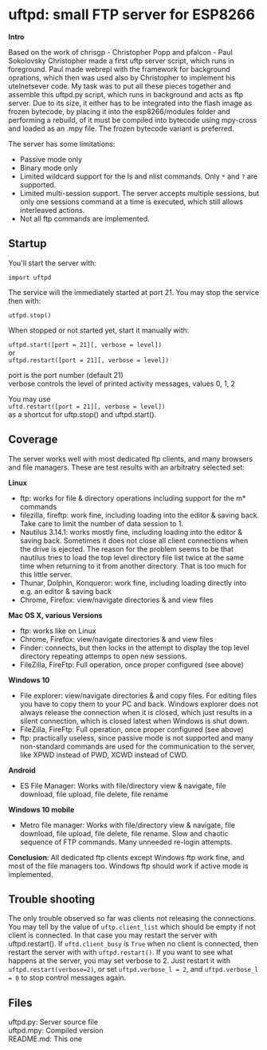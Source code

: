 # uftpd: small FTP server for ESP8266

**Intro**

Based on the work of chrisgp - Christopher Popp and pfalcon - Paul Sokolovsky
Christopher made a first uftp server script, which runs in foreground.
Paul made webrepl with the framework for background oprations, which then was used
also by Christopher to implement his utelnetsever code.
My task was to put all these pieces together and assemble this uftpd.py script,
which runs in background and acts as ftp server.
Due to its size, it either has to be integrated into the flash image as frozen
bytecode, by placing it into the esp8266/modules folder and performing a rebuild,
of it must be compiled into bytecode using mpy-cross and loaded as an .mpy file.
The frozen bytecode variant is preferred.

The server has some limitations:
- Passive mode only
- Binary mode only
- Limited wildcard support for the ls and nlist commands. Only `*` and `?` are
supported.
- Limited multi-session support. The server accepts multiple sessions, but only
one sessions command at a time is executed, which still allows interleaved actions.
- Not all ftp commands are implemented.

## Startup

You'll start the server with:  

`import uftpd`  

The service will the immediately started at port 21. You may stop the service then with:  

`utfpd.stop()`  

When stopped or not started yet, start it manually with:

`uftpd.start([port = 21][, verbose = level])`   
or   
`uftpd.restart([port = 21][, verbose = level])`  

port is the port number (default 21)  
verbose controls the level of printed activity messages, values 0, 1, 2

You may use  
`uftd.restart([port = 21][, verbose = level])`  
as a shortcut for uftp.stop() and uftpd.start().

## Coverage
The server works well with most dedicated ftp clients, and many browsers and file
managers. These are test results with an arbitratry selected set:

**Linux**

- ftp: works for file & directory operations including support for the m* commands
- filezilla, fireftp: work fine, including loading into the editor & saving back.
Take care to limit the number of data session to 1.
- Nautilus 3.14.1: works mostly fine, including loading into the editor & saving back. Sometimes it does not close all client connections when the drive is ejected.
The reason for the problem seems to be that nautilus tries to load the top level
directory file list twice at the same time when returning to it from another directory.
That is too much for this little server.
- Thunar, Dolphin, Konqueror: work fine, including loading directly into e.g. an editor & saving back
- Chrome, Firefox: view/navigate directories & and view files

**Mac OS X, various Versions**

- ftp: works like on Linux
- Chrome, Firefox: view/navigate directories & and view files
- Finder: connects, but then locks in the attempt to display the
top level directory repeating attemps to open new sessions.
- FileZilla, FireFtp: Full operation, once proper configured (see above)

**Windows 10**

- File explorer: view/navigate directories & and copy files. For editing files you
have to copy them to your PC and back. Windows explorer does not always release the
connection when it is closed, which just results in a silent connection, which
is closed latest when Windows is shut down.
- FileZilla, FireFtp: Full operation, once proper configured (see above)
- ftp: practically useless, since passive mode is not supported and many
non-standard commands are used for the communication to the server,
like XPWD instead of PWD, XCWD instead of CWD.

**Android**

- ES File Manager: Works with file/directory view & navigate, file download,
file upload, file delete, file rename

**Windows 10 mobile**

- Metro file manager: Works with file/directory view & navigate, file download,
file upload, file delete, file rename. Slow and chaotic sequence of FTP commands.
Many unneeded re-login attempts.

**Conclusion**: All dedicated ftp clients except Windows ftp work fine, and most
of the file managers too. Windows ftp should work if active mode is implemented.

## Trouble shooting
The only trouble observed so far was clients not releasing the connections. You may tell
by the value of `uftp.client_list` which should be empty if not client is connected.
In that case you may restart the server with uftpd.restart(). If `uftd.client_busy`
is `True` when no client is connected, then restart the server with with
`uftpd.restart()`. If you want to see what happens at the server, you may set verbose to 2.
Just restart it with  `uftpd.restart(verbose=2)`,  or set `uftpd.verbose_l = 2`, and
`uftpd.verbose_l = 0` to stop control messages again.

## Files
uftpd.py: Server source file  
uftpd.mpy: Compiled version  
README.md: This one  
